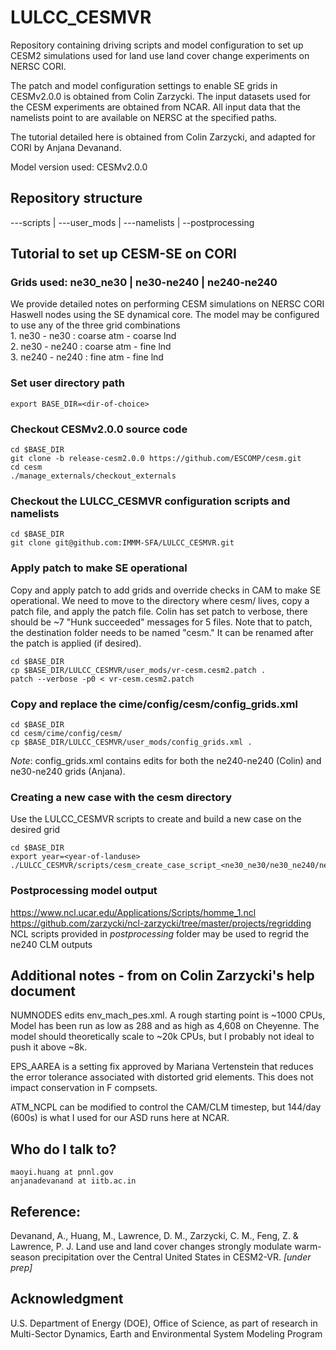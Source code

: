 # LULCC_CESMVR

Repository containing driving scripts and model configuration to set up CESM2 simulations used for land use land cover change experiments on NERSC CORI. 

The patch and model configuration settings to enable SE grids in CESMv2.0.0 is obtained from Colin Zarzycki. The input datasets used for the CESM experiments are obtained from NCAR. All input data that the namelists point to are available on NERSC at the specified paths.

The tutorial detailed here is obtained from Colin Zarzycki, and adapted for CORI by Anjana Devanand.

Model version used: CESMv2.0.0

## Repository structure

---scripts | ---user_mods | ---namelists | --postprocessing

## Tutorial to set up CESM-SE on CORI
### Grids used: ne30_ne30 | ne30-ne240 | ne240-ne240
We provide detailed notes on performing CESM simulations on NERSC CORI Haswell nodes using the SE dynamical core. The model may be configured to use any of the three grid combinations  
    1. ne30 - ne30    : coarse atm - coarse lnd  
    2. ne30 - ne240   : coarse atm - fine lnd  
    3. ne240 - ne240  : fine atm - fine lnd  
    
### Set user directory path
```
export BASE_DIR=<dir-of-choice>
```
### Checkout CESMv2.0.0 source code
```
cd $BASE_DIR
git clone -b release-cesm2.0.0 https://github.com/ESCOMP/cesm.git
cd cesm
./manage_externals/checkout_externals
```
### Checkout the LULCC_CESMVR configuration scripts and namelists
```
cd $BASE_DIR
git clone git@github.com:IMMM-SFA/LULCC_CESMVR.git
```

### Apply patch to make SE operational
Copy and apply patch to add grids and override checks in CAM to make SE operational. We need to move to the directory where cesm/ lives, copy a patch file, and apply the patch file. Colin has set patch to verbose, there should be ~7 "Hunk succeeded" messages for 5 files. Note that to patch, the destination folder needs to be named "cesm." It can be renamed after the patch is applied (if desired).

```
cd $BASE_DIR
cp $BASE_DIR/LULCC_CESMVR/user_mods/vr-cesm.cesm2.patch .
patch --verbose -p0 < vr-cesm.cesm2.patch
```

### Copy and replace the cime/config/cesm/config_grids.xml
```
cd $BASE_DIR
cd cesm/cime/config/cesm/
cp $BASE_DIR/LULCC_CESMVR/user_mods/config_grids.xml .
```
_Note_: config_grids.xml contains edits for both the ne240-ne240 (Colin) and ne30-ne240 grids (Anjana).

### Creating a new case with the cesm directory

Use the LULCC_CESMVR scripts to create and build a new case on the desired grid
```
cd $BASE_DIR
export year=<year-of-landuse>
./LULCC_CESMVR/scripts/cesm_create_case_script_<ne30_ne30/ne30_ne240/ne240_ne240>.sh
```

### Postprocessing model output

https://www.ncl.ucar.edu/Applications/Scripts/homme_1.ncl
https://github.com/zarzycki/ncl-zarzycki/tree/master/projects/regridding  
NCL scripts provided in _postprocessing_ folder may be used to regrid the ne240 CLM outputs

## Additional notes - from on Colin Zarzycki's help document
NUMNODES edits env_mach_pes.xml. A rough starting point is ~1000 CPUs, Model has been run as low as 288 and as high
as 4,608 on Cheyenne. The model should theoretically scale to ~20k CPUs, but I probably not ideal to push it above ~8k.  

EPS_AAREA is a setting fix approved by Mariana Vertenstein that reduces the error tolerance associated with distorted grid elements. This does not impact conservation in F compsets.  

ATM_NCPL can be modified to control the CAM/CLM timestep, but 144/day (600s) is what I
used for our ASD runs here at NCAR.  

## Who do I talk to?
    maoyi.huang at pnnl.gov
    anjanadevanand at iitb.ac.in

## Reference:
Devanand, A., Huang, M., Lawrence, D. M., Zarzycki, C. M., Feng, Z. & Lawrence, P. J. Land use and land cover changes strongly modulate warm-season precipitation over the Central United States in CESM2-VR. _[under prep]_

## Acknowledgment
U.S. Department of Energy (DOE), Office of Science, as part of research in Multi-Sector Dynamics, Earth and Environmental System Modeling Program

